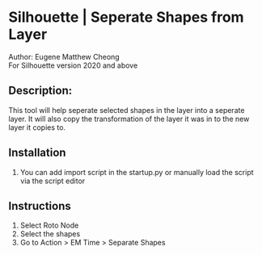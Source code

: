 # Silhouette | Seperate Shapes from Layer
Author: Eugene Matthew Cheong <br>
For Silhouette version 2020 and above

## Description:
This tool will help seperate selected shapes in the layer into a seperate layer. It will also copy the transformation of the layer it was in to the new layer it copies to.

## Installation
1. You can add import script in the startup.py or manually load the script via the script editor

## Instructions
1. Select Roto Node
2. Select the shapes
3. Go to Action > EM Time > Separate Shapes
